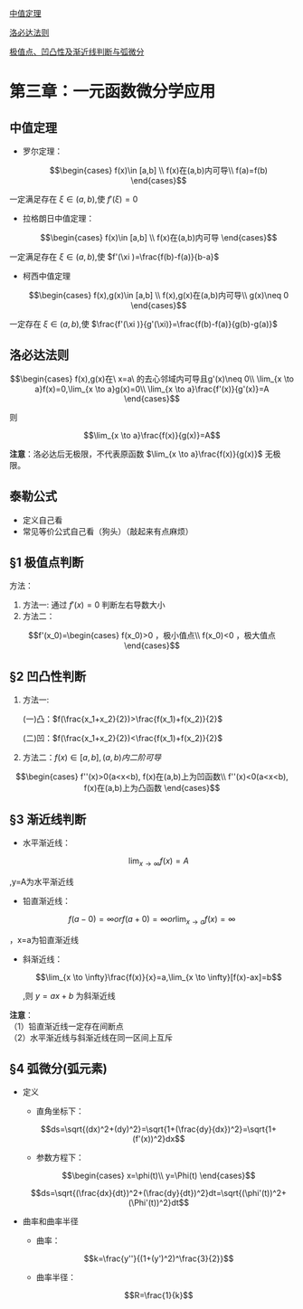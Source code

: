 
[中值定理](#中值定理)

[洛必达法则](#洛必达法则)

[极值点、凹凸性及渐近线判断与弧微分](#1-极值点判断)

# 第三章：一元函数微分学应用

## 中值定理
- 罗尔定理：
  
  $$\begin{cases}
   f(x)\in [a,b] \\
   f(x)在(a,b)内可导\\
   f(a)=f(b)
  \end{cases}$$

一定满足存在 $\xi \in (a,b)$,使 $f'(\xi )=0$
- 拉格朗日中值定理：
  
  $$\begin{cases}
   f(x)\in [a,b] \\
   f(x)在(a,b)内可导
  \end{cases}$$

一定满足存在 $\xi \in (a,b)$,使 $f'(\xi )=\frac{f(b)-f(a)}{b-a}$
- 柯西中值定理
  
  $$\begin{cases}
   f(x),g(x)\in [a,b] \\
   f(x),g(x)在(a,b)内可导\\
   g(x)\neq 0
  \end{cases}$$

一定存在 $\xi \in (a,b)$,使 $\frac{f'(\xi )}{g'(\xi)}=\frac{f(b)-f(a)}{g(b)-g(a)}$

## 洛必达法则

  $$\begin{cases}
   f(x),g(x)在\ x=a\ 的去心邻域内可导且g'(x)\neq 0\\
   \lim_{x \to a}f(x)=0,\lim_{x \to a}g(x)=0\\
   \lim_{x \to a}\frac{f'(x)}{g'(x)}=A
  \end{cases}$$

则

$$\lim_{x \to a}\frac{f(x)}{g(x)}=A$$

**注意**：洛必达后无极限，不代表原函数 $\lim_{x \to a}\frac{f(x)}{g(x)}$ 无极限。

## 泰勒公式
- 定义自己看
- 常见等价公式自己看（狗头）（敲起来有点麻烦）

## §1 极值点判断

方法：
1. 方法一: 通过 $f'(x)=0$ 判断左右导数大小
2. 方法二：

  $$f'(x_0)=\begin{cases}
    f(x_0)>0 ，极小值点\\
    f(x_0)<0 ，极大值点
  \end{cases}$$
  
## §2 凹凸性判断
1. 方法一:
   
   (一)凸：$f(\frac{x_1+x_2}{2})>\frac{f(x_1)+f(x_2)}{2}$
   
   (二)凹：$f(\frac{x_1+x_2}{2})<\frac{f(x_1)+f(x_2)}{2}$

2. 方法二：$f(x)\in [a,b],(a,b)内二阶可导$

  $$\begin{cases}
    f''(x)>0(a<x<b), f(x)在(a,b)上为凹函数\\
    f''(x)<0(a<x<b), f(x)在(a,b)上为凸函数
  \end{cases}$$
   
## §3 渐近线判断
- 水平渐近线： 
  
  $$\lim_{x \to \infty}f(x)=A$$
 
 ,y=A为水平渐近线

- 铅直渐近线：  
 
 $$f(a-0)=\infty or f(a+0)=\infty or \lim_{x \to a}f(x)=\infty$$
   
   ，x=a为铅直渐近线

- 斜渐近线：
   
  $$\lim_{x \to \infty}\frac{f(x)}{x}=a,\lim_{x \to \infty}[f(x)-ax]=b$$ 
   
  ,则 $y=ax+b$ 为斜渐近线

**注意**：  
（1）铅直渐近线一定存在间断点  
（2）水平渐近线与斜渐近线在同一区间上互斥  

## §4 弧微分(弧元素)
- 定义  
  -  直角坐标下：
  
  $$ds=\sqrt{(dx)^2+(dy)^2}=\sqrt{1+(\frac{dy}{dx})^2}=\sqrt{1+(f'(x))^2}dx$$
  
  -  参数方程下：
  
  $$\begin{cases}
    x=\phi(t)\\
    y=\Phi(t)
  \end{cases}$$  
  
  $$ds=\sqrt{(\frac{dx}{dt})^2+(\frac{dy}{dt})^2}dt=\sqrt{(\phi'(t))^2+(\Phi'(t))^2}dt$$

- 曲率和曲率半径
  - 曲率：
  
  $$k=\frac{y''}{(1+(y')^2)^\frac{3}{2}}$$
  
  - 曲率半径： 
  
  $$R=\frac{1}{k}$$
